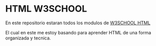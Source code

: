 # HTML W3SCHOOL
En este repositorio estaran todos los modulos de [W3SCHOOL HTML ](https://www.w3schools.com/html/default.asp)

El cual en este me estoy basando para aprender HTML de una forma organizada y tecnica.